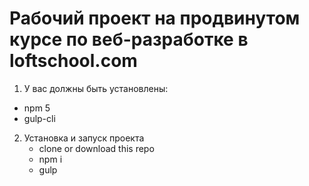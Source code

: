 Рабочий проект на продвинутом курсе по веб-разработке в loftschool.com
======================================================================

1. У вас должны быть установлены:
* npm 5
* gulp-cli 

2. Установка и запуск проекта
    * clone or download this repo
    * npm i 
    * gulp 


